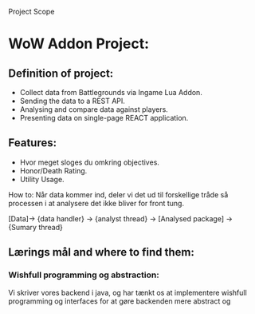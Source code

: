 Project Scope

# WoW Addon Project:

## Definition of project:

- Collect data from Battlegrounds via Ingame Lua Addon.
- Sending the data to a REST API.
- Analysing and compare data against players.
- Presenting data on single-page REACT application.

## Features: 
- Hvor meget sloges du omkring objectives.
- Honor/Death Rating.
- Utility Usage.

How to:
Når data kommer ind, deler vi det ud til forskellige tråde så processen i at analysere det ikke bliver for front tung.

[Data]-> {data handler} -> {analyst thread} -> [Analysed package] -> {Sumary thread}


## Lærings mål and where to find them:

### Wishfull programming og abstraction:

Vi skriver vores backend i java, og har tænkt os at implementere wishfull programming og interfaces for at gøre backenden mere abstract og 